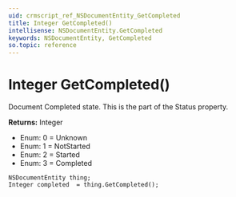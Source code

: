```yaml
---
uid: crmscript_ref_NSDocumentEntity_GetCompleted
title: Integer GetCompleted()
intellisense: NSDocumentEntity.GetCompleted
keywords: NSDocumentEntity, GetCompleted
so.topic: reference
---
```


# Integer GetCompleted()

Document Completed state. This is the part of the Status property. 

**Returns:** Integer

* Enum: 0 = Unknown 
* Enum: 1 = NotStarted 
* Enum: 2 = Started 
* Enum: 3 = Completed 

```crmscript
NSDocumentEntity thing;
Integer completed  = thing.GetCompleted();
```

